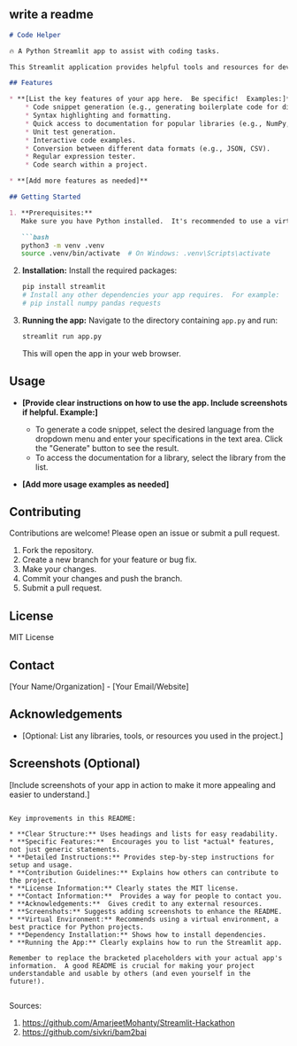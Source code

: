 ## write a readme

```markdown
# Code Helper

🔥 A Python Streamlit app to assist with coding tasks.

This Streamlit application provides helpful tools and resources for developers.  It's designed to streamline common coding workflows and offer quick access to information.

## Features

* **[List the key features of your app here.  Be specific!  Examples:]**
    * Code snippet generation (e.g., generating boilerplate code for different languages).
    * Syntax highlighting and formatting.
    * Quick access to documentation for popular libraries (e.g., NumPy, Pandas, Streamlit).
    * Unit test generation.
    * Interactive code examples.
    * Conversion between different data formats (e.g., JSON, CSV).
    * Regular expression tester.
    * Code search within a project.

* **[Add more features as needed]**

## Getting Started

1. **Prerequisites:**
   Make sure you have Python installed.  It's recommended to use a virtual environment:

   ```bash
   python3 -m venv .venv
   source .venv/bin/activate  # On Windows: .venv\Scripts\activate
   ```

2. **Installation:**
   Install the required packages:

   ```bash
   pip install streamlit
   # Install any other dependencies your app requires.  For example:
   # pip install numpy pandas requests
   ```

3. **Running the app:**
   Navigate to the directory containing `app.py` and run:

   ```bash
   streamlit run app.py
   ```

   This will open the app in your web browser.

## Usage

* **[Provide clear instructions on how to use the app.  Include screenshots if helpful.  Example:]**
    * To generate a code snippet, select the desired language from the dropdown menu and enter your specifications in the text area.  Click the "Generate" button to see the result.
    * To access the documentation for a library, select the library from the list.

* **[Add more usage examples as needed]**

## Contributing

Contributions are welcome!  Please open an issue or submit a pull request.

1. Fork the repository.
2. Create a new branch for your feature or bug fix.
3. Make your changes.
4. Commit your changes and push the branch.
5. Submit a pull request.

## License

MIT License

## Contact

[Your Name/Organization] - [Your Email/Website]


## Acknowledgements

* [Optional: List any libraries, tools, or resources you used in the project.]

## Screenshots (Optional)

[Include screenshots of your app in action to make it more appealing and easier to understand.]
```

Key improvements in this README:

* **Clear Structure:** Uses headings and lists for easy readability.
* **Specific Features:**  Encourages you to list *actual* features, not just generic statements.
* **Detailed Instructions:** Provides step-by-step instructions for setup and usage.
* **Contribution Guidelines:** Explains how others can contribute to the project.
* **License Information:** Clearly states the MIT license.
* **Contact Information:**  Provides a way for people to contact you.
* **Acknowledgements:**  Gives credit to any external resources.
* **Screenshots:** Suggests adding screenshots to enhance the README.
* **Virtual Environment:** Recommends using a virtual environment, a best practice for Python projects.
* **Dependency Installation:** Shows how to install dependencies.
* **Running the App:** Clearly explains how to run the Streamlit app.

Remember to replace the bracketed placeholders with your actual app's information.  A good README is crucial for making your project understandable and usable by others (and even yourself in the future!).


```
Sources:
1. https://github.com/AmarjeetMohanty/Streamlit-Hackathon
2. https://github.com/sivkri/bam2bai